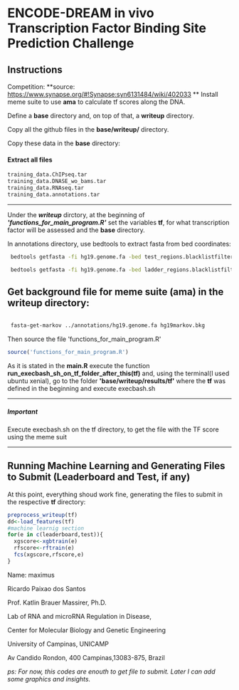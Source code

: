 ENCODE-DREAM in vivo Transcription Factor Binding Site Prediction Challenge
================

Instructions
------------

Competition:
**source: <https://www.synapse.org/#!Synapse:syn6131484/wiki/402033> **
Install meme suite to use **ama** to calculate tf scores along the DNA.

Define a **base** directory and, on top of that, a **writeup** directory.

Copy all the github files in the **base/writeup/** directory.

Copy these data in the **base** directory:

#### Extract all files

``` bash
training_data.ChIPseq.tar
training_data.DNASE_wo_bams.tar
training_data.RNAseq.tar
training_data.annotations.tar
```

------------------------------------------------------------------------

Under the ***writeup*** dirctory, at the beginning of ***'functions\_for\_main\_program.R'*** set the variables **tf**, for what transcription factor will be assessed and the **base** directory.

In annotations directory, use bedtools to extract fasta from bed coordinates:

``` bash
 bedtools getfasta -fi hg19.genome.fa -bed test_regions.blacklistfiltered.bed -fo test_regions.blacklistfiltered.fa
```

``` bash
 bedtools getfasta -fi hg19.genome.fa -bed ladder_regions.blacklistfiltered.bed -fo ladder_regions.blacklistfiltered.fa
```

Get background file for meme suite (ama) in the writeup directory:
------------------------------------------------------------------

``` bash

 fasta-get-markov ../annotations/hg19.genome.fa hg19markov.bkg
```

Then source the file 'functions\_for\_main\_program.R'

``` r
source('functions_for_main_program.R')
```

As it is stated in the **main.R** execute the function **run\_execbash\_sh\_on\_tf\_folder\_after\_this(tf)** and, using the terminal(I used ubuntu xenial), go to the folder **'base/writeup/results/tf'** where the **tf** was defined in the beginning and execute execbash.sh

------------------------------------------------------------------------

##### Important

Execute execbash.sh on the tf directory, to get the file with the TF score using the meme suit

------------------------------------------------------------------------

Running Machine Learning and Generating Files to Submit (Leaderboard and Test, if any)
--------------------------------------------------------------------------------------

At this point, everything shoud work fine, generating the files to submit in the respective **tf** directory:

``` r
preprocess_writeup(tf)
dd<-load_features(tf)
#machine learnig section
for(e in c(leaderboard,test)){
  xgscore<-xgbtrain(e)
  rfscore<-rftrain(e)
  fcs(xgscore,rfscore,e)
}
```

Name: maximus

Ricardo Paixao dos Santos

Prof. Katlin Brauer Massirer, Ph.D.

Lab of RNA and microRNA Regulation in Disease,

Center for Molecular Biology and Genetic Engineering

University of Campinas, UNICAMP

Av Candido Rondon, 400 Campinas,13083-875, Brazil

*ps: For now, this codes are enouth to get file to submit.*
*Later I can add some graphics and insights.*
